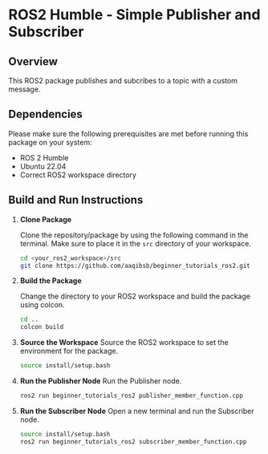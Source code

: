 # ROS2 Humble - Simple Publisher and Subscriber

## Overview

This ROS2 package publishes and subcribes to a topic with a custom message.

## Dependencies

Please make sure the following prerequisites are met before running this package on your system:

- ROS 2 Humble
- Ubuntu 22.04
- Correct ROS2 workspace directory

## Build and Run Instructions

1. **Clone Package**

   Clone the repository/package by using the following command in the terminal. Make sure to place it in the `src` directory of your workspace.

   ```sh
   cd <your_ros2_workspace>/src
   git clone https://github.com/aaqibsb/beginner_tutorials_ros2.git
   ```

2. **Build the Package**

    Change the directory to your ROS2 workspace and build the package using colcon.

    ```sh
    cd ..
    colcon build
    ```

3. **Source the Workspace**
    Source the ROS2 workspace to set the environment for the package.

    ```sh
    source install/setup.bash
    ```

4. **Run the Publisher Node**
    Run the Publisher node.

    ```sh
    ros2 run beginner_tutorials_ros2 publisher_member_function.cpp
    ```

5. **Run the Subscriber Node**
    Open a new terminal and run the Subscriber node.

    ```sh
    source install/setup.bash
    ros2 run beginner_tutorials_ros2 subscriber_member_function.cpp
    ```
